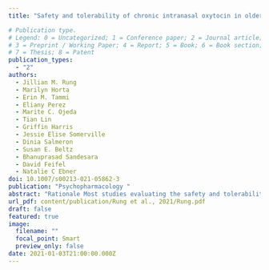 ```yaml
---
title: "Safety and tolerability of chronic intranasal oxytocin in older men: results from a randomized controlled trial"

# Publication type.
# Legend: 0 = Uncategorized; 1 = Conference paper; 2 = Journal article;
# 3 = Preprint / Working Paper; 4 = Report; 5 = Book; 6 = Book section;
# 7 = Thesis; 8 = Patent
publication_types:
  - "2"
authors:
  - Jillian M. Rung
  - Marilyn Horta
  - Erin M. Tammi
  - Eliany Perez
  - Marite C. Ojeda
  - Tian Lin
  - Griffin Harris
  - Jessie Elise Somerville
  - Dinia Salmeron
  - Susan E. Beltz
  - Bhanuprasad Sandesara
  - David Feifel
  - Natalie C Ebner
doi: 10.1007/s00213-021-05862-3
publication: "Psychopharmacology "
abstract: "Rationale Most studies evaluating the safety and tolerability of intranasal oxytocin (OT) have not reported consistent adverse events (AEs), but they have largely focused on young men and single-dose administration. Thus, it is unclear whether these findings translate to older individuals and with longer administration periods. Objective Extending previous work, this study investigated the safety and tolerability of chronic intranasal OT in generally healthy older men. Methods Data were from a randomized, placebo (P)-controlled, double-blind clinical trial evaluating the effects of 4 weeks of self-administered intranasal OT (24 IU twice daily) in older adults with no major physical or cognitive impairments. Heart rate, blood pressure, urine osmolality, and serum metabolic biomarkers were obtained before and at the end of the intervention. AEs were collected during the first 3 weeks and 1 week after cessation of treatment. Results Of 103 participants recruited, 95 were randomized and received the intervention (OT = 49, P = 46). OT had no significant impact on cardiovascular, urine, or serum measures. The AEs reported for both treatments were generally mild and few in number, though one participant assigned to OT and two assigned to P dropped out due to AEs. Relative to P, OT did not significantly increase the likelihood of reporting AEs, nor the number or severity of AEs reported. Conclusion Chronic intranasal OT appears safe and well-tolerated in generally healthy older men. These findings provide support for continued human research on potential benefits of chronic OT in older adult populations."
url_pdf: content/publication/Rung et al., 2021/Rung.pdf
draft: false
featured: true
image:
  filename: ""
  focal_point: Smart
  preview_only: false
date: 2021-01-03T21:00:00.000Z
---
```

